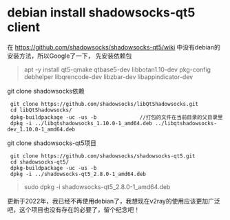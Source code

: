 # debian install shadowsocks-qt5 client

在 https://github.com/shadowsocks/shadowsocks-qt5/wiki 中没有debian的安装方法，所以Google了一下，
先安装依赖包

> apt -y install qt5-qmake qtbase5-dev libbotan1.10-dev pkg-config debhelper libqrencode-dev libzbar-dev libappindicator-dev


git clone shadowsocks依赖

```
 git clone https://github.com/shadowsocks/libQtShadowsocks.git
 cd libQtShadowsocks/
 dpkg-buildpackage -uc -us -b              //打包的文件在当前目录的父目录里
 dpkg -i ../libqtshadowsocks_1.10.0-1_amd64.deb ../libqtshadowsocks-dev_1.10.0-1_amd64.deb
```

git clone shadowsocks-qt5项目

```
 git clone https://github.com/shadowsocks/shadowsocks-qt5.git
 cd shadowsocks-qt5/
 dpkg-buildpackage -uc -us -b
 dpkg -i ../shadowsocks-qt5_2.8.0-1_amd64.deb
```

> sudo dpkg -i shadowsocks-qt5_2.8.0-1_amd64.deb



更新于2022年，我已经不再使用debian了，我想现在v2ray的使用应该更加广泛吧，这个项目也没有存在的必要了，留个纪念吧！
